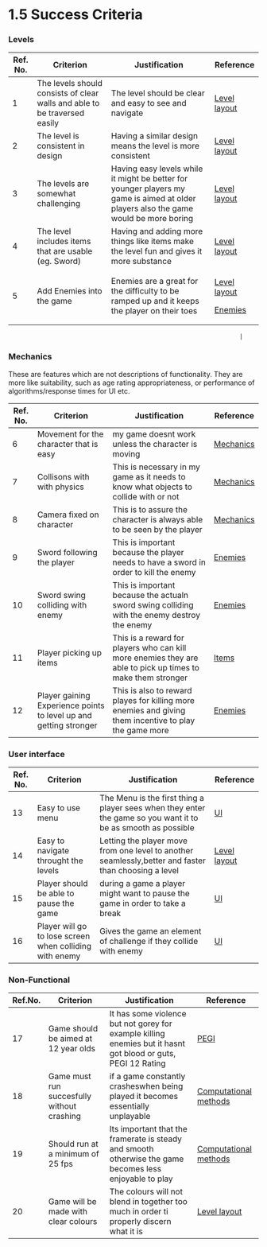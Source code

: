 # 1.5 Success Criteria

### Levels

| Ref. No. | Criterion                                                                  | Justification                                                                                                                         | Reference                                                                                                                                                              |
| -------- | -------------------------------------------------------------------------- | ------------------------------------------------------------------------------------------------------------------------------------- | ---------------------------------------------------------------------------------------------------------------------------------------------------------------------- |
| 1        | The levels should consists of clear walls  and able to be traversed easily | The level should be clear and easy to see and navigate                                                                                | [Level layout](1.4a-features-of-the-proposed-solution.md#level-layout)                                                                                                 |
| 2        | The level is consistent in design                                          | Having a similar design means the level is more consistent                                                                            | [Level layout](1.4a-features-of-the-proposed-solution.md#level-layout)                                                                                                 |
| 3        | The levels are somewhat challenging                                        | Having easy levels while it might be better for younger players my game is aimed at older players also the game would be more boring  | [Level layout](1.4a-features-of-the-proposed-solution.md#level-layout)                                                                                                 |
| 4        | The level includes items that are usable (eg. Sword)                       | Having and adding more things like items make the level fun and gives it more substance                                               | [Level layout](1.4a-features-of-the-proposed-solution.md#level-layout)                                                                                                 |
| 5        | Add Enemies into the game                                                  | Enemies are a great for the difficulty to be ramped up and it keeps the player on their toes                                          | <p><a href="1.4a-features-of-the-proposed-solution.md#level-layout">Level layout</a></p><p><a href="1.4a-features-of-the-proposed-solution.md#enemies">Enemies</a></p> |

```
                                                                 |
```

### Mechanics

These are features which are not descriptions of functionality. They are more like suitability, such as age rating appropriateness, or performance of algorithms/response times for UI etc.



| Ref. No. | Criterion                                                         | Justification                                                                                               | Reference                                                        |
| -------- | ----------------------------------------------------------------- | ----------------------------------------------------------------------------------------------------------- | ---------------------------------------------------------------- |
| 6        | Movement for the character that is easy                           | my game doesnt work unless the character is moving                                                          | [Mechanics](1.4a-features-of-the-proposed-solution.md#mechanics) |
| 7        | Collisons with with physics                                       | This is necessary in my game as it needs to know what objects to collide with or not                        | [Mechanics](1.4a-features-of-the-proposed-solution.md#mechanics) |
| 8        | Camera fixed on character                                         | This is to assure the character is always able to be seen by the player                                     | [Mechanics](1.4a-features-of-the-proposed-solution.md#mechanics) |
| 9        | Sword following the player                                        | This is important because the player needs to have a sword in order to kill the enemy                       | [Enemies](1.4a-features-of-the-proposed-solution.md#enemies)     |
| 10       | Sword swing colliding with enemy                                  | This is important because the actualn sword swing colliding with the enemy destroy the enemy                | [Enemies](1.4a-features-of-the-proposed-solution.md#enemies)     |
| 11       | Player picking up items                                           | This is a reward for players who can kill more enemies they are able to pick up times to make them stronger | [Items](1.4a-features-of-the-proposed-solution.md#items)         |
| 12       | Player gaining Experience points to level up and getting stronger | This is also to reward playes for killing more enemies and giving them incentive to play the game more      | [Enemies](1.4a-features-of-the-proposed-solution.md#enemies)     |

### User interface

| Ref. No. | Criterion                                               | Justification                                                                                                  | Reference                                                              |
| -------- | ------------------------------------------------------- | -------------------------------------------------------------------------------------------------------------- | ---------------------------------------------------------------------- |
| 13       | Easy to use menu                                        | The Menu is the first thing a player sees when they enter the game so you want it to be as smooth as possible  | [UI](1.4a-features-of-the-proposed-solution.md#ui)                     |
| 14       | Easy to navigate throught the levels                    | Letting the player move from one level to another seamlessly,better and faster than choosing a level           | [Level layout](1.4a-features-of-the-proposed-solution.md#level-layout) |
| 15       | Player should be able to pause the game                 | during a game a player might want to pause the game in order to take a break                                   | [UI](1.4a-features-of-the-proposed-solution.md#ui)                     |
| 16       | Player will go to lose screen when colliding with enemy | Gives the game an element of challenge if they collide with enemy                                              | [UI](1.4a-features-of-the-proposed-solution.md#ui)                     |

### Non-Functional

| Ref.No. | Criterion                                   | Justification                                                                                                 | Reference                                                              |
| ------- | ------------------------------------------- | ------------------------------------------------------------------------------------------------------------- | ---------------------------------------------------------------------- |
| 17      | Game should be aimed at 12 year olds        | It has some violence but not gorey for example killing enemies but it hasnt got blood or guts, PEGI 12 Rating | [PEGI](1.2-stakeholders.md#pegi)                                       |
| 18      | Game must run succesfully without crashing  | if a game constantly crasheswhen being played it becomes essentially unplayable                               | [Computational methods](1.4b-computational-methods.md)                 |
| 19      | Should run at a minimum of 25 fps           | Its important that the framerate is steady and smooth otherwise the game becomes less enjoyable to play       | [Computational methods](1.4b-computational-methods.md)                 |
| 20      | Game will be made with clear colours        | The colours will not blend in together too much in order ti properly discern what it is                       | [Level layout](1.4a-features-of-the-proposed-solution.md#level-layout) |
